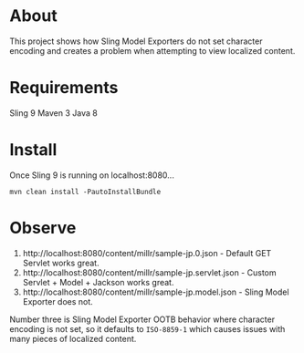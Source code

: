 # About
This project shows how Sling Model Exporters do not set character encoding and creates a problem when attempting to view localized content.

# Requirements
Sling 9
Maven 3
Java 8

# Install
Once Sling 9 is running on localhost:8080...

    mvn clean install -PautoInstallBundle
    
# Observe

1. http://localhost:8080/content/millr/sample-jp.0.json - Default GET Servlet works great.
2. http://localhost:8080/content/millr/sample-jp.servlet.json - Custom Servlet + Model + Jackson works great.
3. http://localhost:8080/content/millr/sample-jp.model.json - Sling Model Exporter does not.

Number three is Sling Model Exporter OOTB behavior where character encoding is not set, so it defaults to `ISO-8859-1` which causes issues with many pieces of localized content.